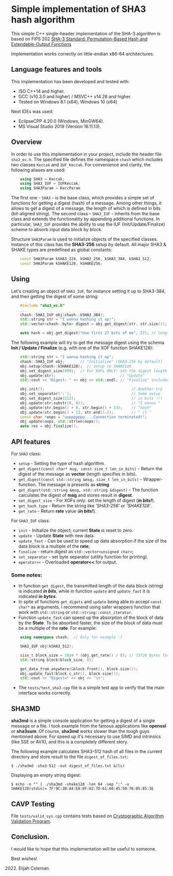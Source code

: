 # **Simple implementation of SHA3 hash algorithm**

This simple C++ single-header implementation of the SHA-3 algorithm is based on FIPS 202
[SHA-3 Standard: Permutation-Based Hash and Extendable-Output Functions](https://csrc.nist.gov/publications/detail/fips/202/final)

Implementation works correctly on little-endian x86-64 architectures.

## Language features and tools

This implementation has been developed and tested with:
 * ISO C++14 and higher.
 * GCC (v10.3.0 and higher) / MSVC++ v14.28 and higher.
 * Tested on Windows 8.1 (x64), Windows 10 (x64)

Next IDEs was used:
 * EclipseCPP 4.20.0 (Windows, MinGW64).
 * MS Visual Studio 2019 (Version 16.11.13).

## Overview

In order to use this implementation in your project, include the header file
`sha3_ec.h`. The specified file defines the namespace `chash` which includes
two classes `Keccak` and `IUF_Keccak`.  For convenience and clarity, the
following aliases are used:
```cpp
    using SHA3 = Keccak;
    using SHA3_IUF = IUFKeccak;
    using SHA3Param = KeccParam
```
The first one - `SHA3` - is the base class, which provides a simple set of
functions for getting a digest (hash) of a message. Among other things, it
allows to get a digest of a message, the length of which is defined in bits
(bit-aligned string).
The second class - `SHA3_IUF` - inherits from the base class and extends
the functionality by appending additional functions. In particular, `SHA3_IUF`
provides the ability to use the IUF (Init/Update/Finalize) scheme to absorb
input data block by block.

Structure `SHA3Param` is used to initialize objects of
the specified classes. Instance of this class has the **SHA3-256** setup by default.
All major SHA3 & SHAKE types are predefined as global constants:
```CPP
    const SHA3Param kSHA3_224, kSHA3_256, kSHA3_384, kSHA3_512;
    const SHA3Param kSHAKE128, kSHAKE256;
```

## Using

Let's creating an object of `SHA3_IUF`, for instance setting it up to SHA3-384,
and then getting the digest of some string:
```cpp
    #include "sha3_ec.h"
    ...
    chash::SHA3_IUF obj(chash::kSHA3_384);
    std::string str = "I wanna hashing it up!";
    std::vector<chash::byte> digest = obj.get_digest(str, str.size());

    auto hash = obj.get_digest("Use first 27 bits of me", 27); // length specified in bits
```
The following example will try to get the message digest using the schema
**Init / Update / Finalize** (e.g. with one of the XOF function SHAKE128):
```cpp
    std::string str = "I wanna hashing it up";
    chash::SHA3_IUF obj;       // "Initialize" (SHA3-256 by default)
    obj.setup(chash::kSHAKE128);  // setup to SHAKE128
    obj.set_digest_size(999);  // For XOFs ONLY: set the digest length (in bits!)
    obj.update(str);                             // "Update"
    std::cout << "Digest: " << obj << std::endl; // "Finalize" included

    obj.init();                                       // Another try
    obj.set_separator(':');                           // Some setup
    obj.set_digest_size(512);                         // in bits !!!
    obj.update(str.substr(0, 8));                     // "I wanna "
    obj.update(str.begin() + 9, str.begin() + 13);    // "hash"
    obj.update(str.begin() + 13, str.end()-2);        // " it "
    const char *oops = "uuppppppp....Connection terminated!";
    obj.update(oops, std::strlen(oops));
    auto res = obj.finalize();
```

## API features

For `SHA3` class:

  * `setup` - Setting the type of hash algorithm.
  * `get_digest(const char* msg, const size_t len_in_bits)` - Return the digest
  of the message as **vector** (length specifies in bits).
  * `get_digest(const std::string &msg, size_t len_in_bits)` - Wrapper-function.
  The message is presents as **string**.
  * `get_digest(std::string &msg, std::string &digest)` - The function calculates
  the digest of **msg** and stores result in **digest**.
  * `set_digest_size` - For XOFs only: set the length of digest (***in bits!***).
  * `get_hash_type` - Return the string like *'SHA3-256'* or *'SHAKE128'*.
  * `get_rate` - Return **rate** value (***in bits!***).

For `SHA3_IUF` class:

  * `init` - Initialize the object; current **State** is reset to zero.
  * `update` - Update **State** with new data.
  * `update_fast` - Can be used to speed up data absorption if the size of the
  data block is a multiple of the **rate**;
  * `finalize` - return digest as `std::vector<unsigned char>`;
  * `set_separator` - set byte separator (utility function for printing).
  * `operator<<` - Overloaded **operator<<** for output.

### Some notes:
  * In function `get_digest`, the transmitted length of the data block (string)
  is indicated ***in bits***, while in function `update` and `update_fast`
  it is indicated ***in bytes***.
  * In spite of functions `get_digets` and `update` being able to accept `const char*` as
  arguments, I recommend using safer wrappers function that work with `std::string`
  or `std::string::const_iterator`.
  * Function `update_fast` can speed up the absorption of the block of data by
  the **State**. To be absorbed faster, the size of the block of data must be
  a multiple of the **rate**. For example:
```cpp
    using namespace chash;  // Only for example :)

    SHA3_IUF obj(kSHA3_512);

    size_t block_size = 1024 * (obj.get_rate() / 8); // 73728 Bytes for SHA3-512
    std::string block(block_size, 0);

    get_data_from_anywhere(&block.front(), block.size());
    obj.update_fast(block.c_str(), block.size());
    std::cout << "Digest=" << obj << "\n";
```
  * The `tests/test_sha3.cpp` file is a simple test app to verify that the main
  interface works correctly.

## SHA3MD

**sha3md** is a simple console application for getting a digest of a single
message or a file. I took example from the famous applications like **openssl**
or **sha3sum**. Of course, **sha3md** works slower than the tough guys mentioned
above. For speed up it's necessary to use SIMD and intrinsics (like SSE or AVX),
and this is a completely different story.

The following example calculates SHA3-512 hash of all files in the current
directory and store result to the file `digest_of_files.txt`:

    $ ./sha3md -sha3-512 -out digest_of_files.txt &(ls)

Displaying an empty string digest:

    $ echo -n "" | ./sha3md -shake128 -len 64 -sep ":" -u
    SHAKE128(stdin)= 7F:9C:2B:A4:E8:8F:82:7D:61:60:45:50:76:05:85:3E

## CAVP Testing

File `tests/valid_sys.cpp` contains tests based on
[Cryptographic Algorithm Validation Program](https://csrc.nist.gov/projects/cryptographic-algorithm-validation-program/secure-hashing).

## Conclusion.

I would like to hope that this implementation will be useful to someone.

Best wishes!

2022. Elijah Coleman.
